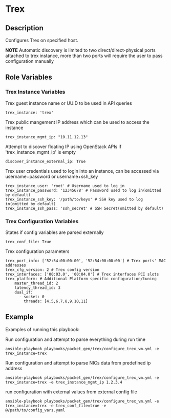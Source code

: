 # Trex

## Description
Configures Trex on specified host.

**NOTE** Automatic discovery is limited to two direct/direct-physical ports attached to trex instance, more than two ports will require the user to pass configuration manually

## Role Variables
### Trex Instance Variables
Trex guest instance name or UUID to be used in API queries
```
trex_instance: 'trex'
```

Trex public mangement IP address which can be used to access the instance
```
trex_instance_mgmt_ip: "10.11.12.13"
```

Attempt to discover floating IP using OpenStack APIs if 'trex_instance_mgmt_ip' is empty
```
discover_instance_external_ip: True
```

Trex user credentials used to login into an instance, can be accessed via username+password or username+ssh_key
```
trex_instance_user: 'root' # Username used to log in
trex_instance_password: '12345678' # Password used to log in(omitted by default)
trex_instance_ssh_key: '/path/to/keys' # SSH key used to log in(omitted by default)
trex_instance_ssh_pass: 'ssh_secret' # SSH Secret(omitted by default)
```

### Trex Configuration Variables

States if config variables are parsed externally
```
trex_conf_file: True
```

Trex configuration parameters
```
trex_port_info: ['52:54:00:00:00', '52:54:00:00:00'] # Trex ports' MAC addresses
trex_cfg_version: 2 # Trex config version
trex_interfaces: ['00:03.0', '00:04.0'] # Trex interfaces PCI slots
trex_platform: # Additional Platform specific configuration/tuning
    master_thread_id: 2
    latency_thread_id: 3
    dual_if:
      - socket: 0
        threads: [4,5,6,7,8,9,10,11]
```

## Example
Examples of running this playbook:

Run configuration and attempt to parse everything during run time
```
ansible-playbook playbooks/packet_gen/trex/configure_trex_vm.yml -e trex_instance=trex
```

Run configuration and attempt to parse NICs data from predefined ip address
```
ansible-playbook playbooks/packet_gen/trex/configure_trex_vm.yml -e trex_instance=trex -e trex_instance_mgmt_ip 1.2.3.4
```

run configuration with external values from external config file
```
ansible-playbook playbooks/packet_gen/trex/configure_trex_vm.yml -e trex_instance=trex -e trex_conf_file=true -e @/path/to/config_vars.yaml
```
